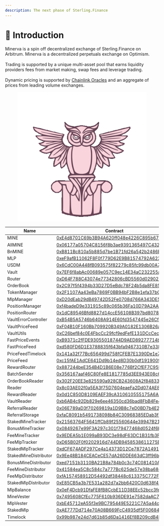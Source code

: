 ```yaml
---
description: The next phase of Sterling.Finance
---
```


# 🦉 Introduction

Minerva is a spin off decentralized exchange of Sterling.Finance on Arbitrum. Minerva is a decentralized perpetuals exchange on Optimism.\
\
Trading is supported by a unique multi-asset pool that earns liquidity providers fees from market making, swap fees and leverage trading.\
\
Dynamic pricing is supported by [Chainlink Oracles](https://chain.link/) and an aggregate of prices from leading volume exchanges.

<figure><img src=".gitbook/assets/frame_123_delay-0.04s.gif" alt=""><figcaption></figcaption></figure>

| Name                  | Contract                                                                                                                         |
| --------------------- | -------------------------------------------------------------------------------------------------------------------------------- |
| MINE                  | [0xE4d8701C69b3B94A620ff048e4226C895b67b2c0](https://optimistic.etherscan.io/address/0xe4d8701c69b3b94a620ff048e4226c895b67b2c0) |
| AllMINE               | [0x06177a05704C8156f8b3ae9391365497C432260A](https://optimistic.etherscan.io/address/0x06177a05704c8156f8b3ae9391365497c432260a) |
| BnMINE                | [0xB811Bc810a5b885d7be1B71fd26a542b2486E6f6](https://optimistic.etherscan.io/address/0xb811bc810a5b885d7be1b71fd26a542b2486e6f6) |
| MLP                   | [0xeF9afB11062F8F0f779D62E9B81574792A623775](https://optimistic.etherscan.io/address/0xef9afb11062f8f0f779d62e9b81574792a623775) |
| USDM                  | [0x6CdC00A448fB093575f82279c85fc99db00A74A4](https://optimistic.etherscan.io/address/0x6cdc00a448fb093575f82279c85fc99db00a74a4) |
| Vault                 | [0x7EF6f8abAc00689e057C9ec14E34aC232255a2fb](https://optimistic.etherscan.io/address/0x7ef6f8abac00689e057c9ec14e34ac232255a2fb) |
| Router                | [0xD64F788C43074e77342806cBD5560d029028e253](https://optimistic.etherscan.io/address/0xd64f788c43074e77342806cbd5560d029028e253) |
| OrderBook             | [0x2C97f5f4394b33D27D5eBdc78F24b5da8FE85D5B](https://optimistic.etherscan.io/address/0x2c97f5f4394b33d27d5ebdc78f24b5da8fe85d5b) |
| TokenManager          | [0x2F1107Aa43eBa7869F0BB94bF2B8e1efa37bCbA3](https://optimistic.etherscan.io/address/0x2f1107aa43eba7869f0bb94bf2b8e1efa37bcba3) |
| MlpManager            | [0xD20dEab29dB49742D52Fe0708d766A343DE58EFe](https://optimistic.etherscan.io/address/0xd20deab29db49742d52fe0708d766a343de58efe) |
| PositionManager       | [0xf4badeD9e331915c89c065b36Fa10D79A2AAF662](https://optimistic.etherscan.io/address/0xf4baded9e331915c89c065b36fa10d79a2aaf662) |
| PositionRouter        | [0x1dC89546Bfd8827d14ccE56108B397bd807862b7](https://optimistic.etherscan.io/address/0x1dc89546bfd8827d14cce56108b397bd807862b7) |
| VaultErrorController  | [0xB54B5A5746b6408A914E60fd3547445e26Cf2C34](https://optimistic.etherscan.io/address/0xb54b5a5746b6408a914e60fd3547445e26cf2c34) |
| VaultPriceFeed        | [0xF04B10F160Bb709920B349A0182E1306B26a4A8B](https://optimistic.etherscan.io/address/0xf04b10f160bb709920b349a0182e1306b26a4a8b) |
| VaultUtils            | [0xC26bef84c0E4FbcCc29fcf9edFefE131DCcCec62](https://optimistic.etherscan.io/address/0xc26bef84c0e4fbccc29fcf9edfefe131dcccec62) |
| FastPriceEvents       | [0xB9371c2fFDE93055018744D9AED89277714b655a](https://optimistic.etherscan.io/address/0xb9371c2ffde93055018744d9aed89277714b655a) |
| FastPriceFeed         | [0xd580FD6D1E3788835f643bfa9467310B7e338618](https://optimistic.etherscan.io/address/0xd580fd6d1e3788835f643bfa9467310b7e338618) |
| PriceFeedTimelock     | [0x141a32f77Bc656499d758fCFEB7E1390De1e7252](https://optimistic.etherscan.io/address/0x141a32f77bc656499d758fcfeb7e1390de1e7252) |
| PriceFeed             | [0xc15fAE1AdCE641Dd9b14ed8D30b0df19190096E0](https://optimistic.etherscan.io/address/0xc15fae1adce641dd9b14ed8d30b0df19190096e0) |
| RewardRouter          | [0x887244beE354B4D1B6E08e776Bf2CfEF7C95b3e2](https://optimistic.etherscan.io/address/0x887244bee354b4d1b6e08e776bf2cfef7c95b3e2) |
| BatchSender           | [0x356167aaf46C80Fe8E1817785d3EE943E08c644b](https://optimistic.etherscan.io/address/0x356167aaf46c80fe8e1817785d3ee943e08c644b) |
| OrderBookReader       | [0x302F20EE3e825590a928CB243608A2f848336BcB](https://optimistic.etherscan.io/address/0x302f20ee3e825590a928cb243608a2f848336bcb) |
| Reader                | [0x8c03AE02f0a5EA3f75D7604eaeFa2Dd074AE8947](https://optimistic.etherscan.io/address/0x8c03ae02f0a5ea3f75d7604eaefa2dd074ae8947) |
| RewardReader          | [0x0d1C850D8109EAEF39cA310610555175A6A58E45](https://optimistic.etherscan.io/address/0x0d1c850d8109eaef39ca310610555175a6a58e45) |
| VaultReader           | [0xb6AB4c92Db829e6ee46350cd36bad8FbB4Fe48c5](https://optimistic.etherscan.io/address/0xb6ab4c92db829e6ee46350cd36bad8fbb4fe48c5) |
| ReferralReader        | [0x06E789aD3f70269819a1D9B8c7eD0BD7b4E2e607](https://optimistic.etherscan.io/address/0x06e789ad3f70269819a1d9b8c7ed0bd7b4e2e607) |
| ReferralStorage       | [0xfaC8091b5491738098b84C30968385EDab3f50c8](https://optimistic.etherscan.io/address/0xfac8091b5491738098b84c30968385edab3f50c8) |
| StakedMineTracker     | [0x21563764F5641ffCb89f25560644e39947B21bE0](https://optimistic.etherscan.io/address/0x21563764f5641ffcb89f25560644e39947b21be0) |
| BonusMineTracker      | [0x0849267e99F3A297c301f79477468d0524f6be20](https://optimistic.etherscan.io/address/0x0849267e99f3a297c301f79477468d0524f6be20) |
| FeeMineTracker        | [0x9EDEA5b1E099aB93DC3e98dF63DC1B31fb3FEf05](https://optimistic.etherscan.io/address/0x9edea5b1e099ab93dc3e98df63dc1b31fb3fef05) |
| FeeMlpTracker         | [0xD65B02F0f0202916d744DB9458538611275B5a7f](https://optimistic.etherscan.io/address/0xd65b02f0f0202916d744db9458538611275b5a7f) |
| StakedMlpTracker      | [0xdCF674ADF297Ce4a14373D12Ce7872A1491bfec5](https://optimistic.etherscan.io/address/0xdcf674adf297ce4a14373d12ce7872a1491bfec5) |
| StakedMineDistributor | [0x9Ee48B184CEACeCE57dA26DDE663dC3ff96b11E2](https://optimistic.etherscan.io/address/0x9ee48b184ceacece57da26dde663dc3ff96b11e2) |
| BonusMineDistributor  | [0xed7151b3110BA21B8a784b0c3c74C081410AF183](https://optimistic.etherscan.io/address/0xed7151b3110ba21b8a784b0c3c74c081410af183) |
| FeeMineDistributor    | [0x41584ea5C8c584c7a777Bc625de57e38ba68dDA8](https://optimistic.etherscan.io/address/0x41584ea5c8c584c7a777bc625de57e38ba68dda8) |
| FeeMlpDistributor     | [0xfA157458912D54492df38448c613375C772F2b08](https://optimistic.etherscan.io/address/0xfa157458912d54492df38448c613375c772f2b08) |
| StakedMlpDistributor  | [0xE85CB5a3b7E531a282d7a2bb6420C0d638f420e6](https://optimistic.etherscan.io/address/0xe85cb5a3b7e531a282d7a2bb6420c0d638f420e6) |
| MlpBalance            | [0x0eF4Dcb91DfaFE8fB8CcbE11D38EEc52bcc3febc](https://optimistic.etherscan.io/address/0x0ef4dcb91dfafe8fb8ccbe11d38eec52bcc3febc) |
| MineVester            | [0x7495608CfEc775F610b936DE91e7582daAC78A02](https://optimistic.etherscan.io/address/0x7495608cfec775f610b936de91e7582daac78a02) |
| MlpVester             | [0xbE45712eA55f3e9BC795449E5221C7A5a44cc472](https://optimistic.etherscan.io/address/0xbe45712ea55f3e9bc795449e5221c7a5a44cc472) |
| StakedMlp             | [0xAE777Dd714e70A08B669FcC4935df5F006842a92](https://optimistic.etherscan.io/address/0xae777dd714e70a08b669fcc4935df5f006842a92) |
| Timelock              | [0x99b987e24d7d61b85d6Da1416Ef8B209cdB4E3E8](https://optimistic.etherscan.io/address/0x99b987e24d7d61b85d6da1416ef8b209cdb4e3e8) |
